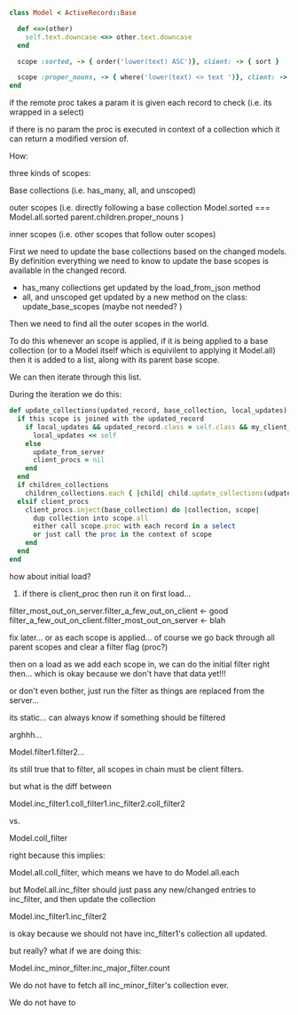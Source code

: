 ```ruby
class Model < ActiveRecord::Base

  def <=>(other)
    self.text.downcase <=> other.text.downcase
  end

  scope :sorted, -> { order('lower(text) ASC')}, client: -> { sort }

  scope :proper_nouns, -> { where('lower(text) <> text ')}, client: -> (r) { r.text.downcase != r.text }
end
```

if the remote proc takes a param it is given each record to check  (i.e. its wrapped in a select)

if there is no param the proc is executed in context of a collection which it can return a modified version of.

How:

three kinds of scopes:

Base collections (i.e. has_many, all, and unscoped)

outer scopes (i.e. directly following a base collection  Model.sorted === Model.all.sorted parent.children.proper_nouns )

inner scopes (i.e. other scopes that follow outer scopes)


First we need to update the base collections based on the changed models.  By definition everything we need to know to update the base scopes is available in the changed record.

+ has_many collections get updated by the load_from_json method
+ all, and unscoped get updated by a new method on the class:  update_base_scopes (maybe not needed?  )

Then we need to find all the outer scopes in the world.

To do this whenever an scope is applied, if it is being applied to a base collection (or to a Model itself which is equivilent to applying it Model.all) then it is added to a list, along with its parent base scope.

We can then iterate through this list.

During the iteration we do this:

```ruby
def update_collections(updated_record, base_collection, local_updates)
  if this scope is joined with the updated_record
    if local_updates && updated_record.class = self.class && my_client_proc
      local_updates << self
    else
      update_from_server
      client_procs = nil
    end
  end
  if children_collections
    children_collections.each { |child| child.update_collections(udpated_record, base_collection, client_procs)}
  elsif client_procs
    client_procs.inject(base_collection) do |collection, scope|
      dup collection into scope.all
      either call scope.proc with each record in a select
      or just call the proc in the context of scope
    end
  end
end
```

how about initial load?


1) if there is client_proc then run it on first load...

filter_most_out_on_server.filter_a_few_out_on_client  <- good
filter_a_few_out_on_client.filter_most_out_on_server <- blah

fix later...
or
as each scope is applied... of course we go back through all parent scopes and clear a filter flag (proc?)


then on a load as we add each scope in, we can do the initial filter right then... which is okay because
we don't have that data yet!!!

or don't even bother, just run the filter as things are replaced from the server...

its static... can always know if something should be filtered


arghhh...

Model.filter1.filter2...

its still true that to filter, all scopes in chain must be client filters.

but what is the diff between

Model.inc_filter1.coll_filter1.inc_filter2.coll_filter2

vs.

Model.coll_filter

right because this implies:

Model.all.coll_filter, which means we have to do Model.all.each  

but Model.all.inc_filter should just pass any new/changed entries to inc_filter, and then update the collection

Model.inc_filter1.inc_filter2

is okay because we should not have inc_filter1's collection all updated.

but really?  what if we are doing this:

Model.inc_minor_filter.inc_major_filter.count

We do not have to fetch all inc_minor_filter's collection ever.

We do not have to 
